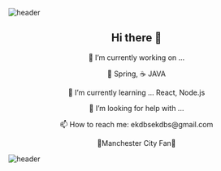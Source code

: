 ![header](https://capsule-render.vercel.app/api?type=slice&color=F3FA13&height=100&section=header&text=Hello%20World&fontSize=90)

<h2 align="center"> Hi there 👋 </h2>


<p align="center"> 🔭 I’m currently working on ...  </p> <p align="center"> 🍃 Spring,  ☕ JAVA </p>
<p align="center"> 🌱 I’m currently learning ...  React, Node.js </p>
<p align="center"> 🤔 I’m looking for help with ...  </p>
<p align="center"> 📫 How to reach me: ekdbsekdbs@gmail.com </p>
<p align="center"> 💙Manchester City Fan💙 </p>








![header](https://capsule-render.vercel.app/api?type=slice&color=242BFA&height=100&section=footer)


